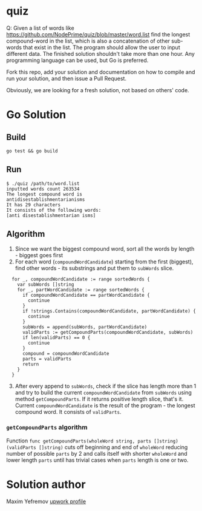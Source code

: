 # quiz


Q: Given a list of words like https://github.com/NodePrime/quiz/blob/master/word.list find the longest compound-word in the list, which is also a concatenation of other sub-words that exist in the list. The program should allow the user to input different data. The finished solution shouldn't take more than one hour. Any programming language can be used, but Go is preferred.


Fork this repo, add your solution and documentation on how to compile and run your solution, and then issue a Pull Request. 

Obviously, we are looking for a fresh solution, not based on others' code.

# Go Solution

## Build
`go test && go build`

## Run
```
$ ./quiz /path/to/word.list
inputted words count 263534
The longest compound word is
antidisestablishmentarianisms
It has 29 characters
It consists of the following words:
[anti disestablishmentarian isms]
```

## Algorithm
1. Since we want the biggest compound word, sort all the words by length - biggest goes first
2. For each word (`compoundWordCandidate`) starting from the first (biggest), find other words - its substrings and put them to `subWords` slice.
```
  for _, compoundWordCandidate := range sortedWords {
    var subWords []string
    for _, partWordCandidate := range sortedWords {
      if compoundWordCandidate == partWordCandidate {
        continue
      }
      if !strings.Contains(compoundWordCandidate, partWordCandidate) {
        continue
      }
      subWords = append(subWords, partWordCandidate)
      validParts := getCompoundParts(compoundWordCandidate, subWords)
      if len(validParts) == 0 {
        continue
      }
      compound = compoundWordCandidate
      parts = validParts
      return
    }
  }
```
3. After every append to `subWords`, check if the slice has length more than 1 and try to build the current `compoundWordCandidate` from `subWords` using method `getCompoundParts`. If it returns positive length slice, that's it. Current `compoundWordCandidate` is the result of the program - the longest compound word. It consists of `validParts`.

### `getCompoundParts` algorithm
Function `func getCompoundParts(wholeWord string, parts []string) (validParts []string)` cuts off beginning and end of `wholeWord` reducing number of possible `parts` by 2 and calls itself with shorter `wholeWord` and lower length `parts` until has trivial cases when `parts` length is one or two.

# Solution author
Maxim Yefremov [upwork profile](https://www.upwork.com/o/profiles/users/_~012ca70e652c74ed7c/)